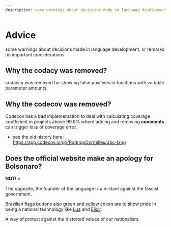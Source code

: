 ```yaml
---
description: some warnings about decisions made in language development, or remarks on important considerations.
---
```


Advice
========

some warnings about decisions made in language development, or remarks on important considerations.

Why the codacy was removed?
-----------------
codacity was removed for showing false positives in functions with variable parameter amounts.

Why the codecov was removed?
------------------
Codecov has a bad implementation to deal with calculating coverage coefficient in projects above 99.9% where adding and removing **comments** can trigger loss of coverage error.

 * see the old history here: <https://app.codecov.io/gh/RodrigoDornelles/3bc-lang>

Does the official website make an apology for Bolsonaro?
--------------------------------------------------------

**NOT!** :fist_raised:

The opposite, the founder of the language is a militant against the fascist government.

Brazilian flags buttons also green and yellow colors are to show pride in being a national technology like [Lua](https://lua.org) and [Elixir](https://elixir-lang.org).

A way of protest against the distorted values of our nationalism.
